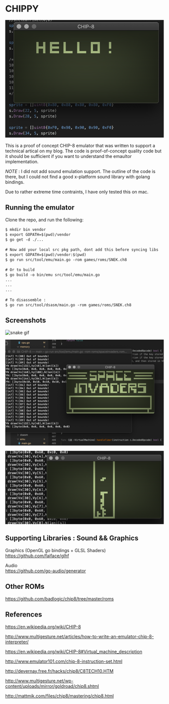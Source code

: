 # CHIPPY

![space invaders](./media/hello_world.png)

This is a proof of concept CHIP-8 emulator that was written to support a
technical artical on my blog. The code is proof-of-concept quality code
but it should be sufficient if you want to understand the emaultor
implementation.

_NOTE_ : I did not add sound emulation support. The outline of the code is 
there, but I could not find a good x-platform sound library with golang 
bindings.

Due to rather extreme time contraints, I have only tested this on mac.

## Running the emulator

Clone the repo, and run the following:

```   
$ mkdir bin vendor
$ export GOPATH=$(pwd)/vendor
$ go get -d ./...

# Now add your local src pkg path, dont add this before syncing libs
$ export GOPATH=$(pwd)/vendor:$(pwd)
$ go run src/tool/emu/main.go -rom games/roms/SNEK.ch8

# Or to build 
$ go build -o bin/emu src/tool/emu/main.go
...
...
...

# To disassemble :
$ go run src/tool/dsasm/main.go -rom games/roms/SNEK.ch8

```
## Screenshots

![snake gif](./media/snake_chip8.gif)

![space invaders](./media/space_invaders.png)

![tetris](./media/tetris.png)

## Supporting Libraries : Sound && Graphics   

Graphics (OpenGL go bindings + GLSL Shaders)  
https://github.com/faiface/glhf

Audio   
https://github.com/go-audio/generator

## Other ROMs 

https://github.com/badlogic/chip8/tree/master/roms


## References      

https://en.wikipedia.org/wiki/CHIP-8   

http://www.multigesture.net/articles/how-to-write-an-emulator-chip-8-interpreter/     

https://en.wikipedia.org/wiki/CHIP-8#Virtual_machine_description     

http://www.emulator101.com/chip-8-instruction-set.html   

http://devernay.free.fr/hacks/chip8/C8TECH10.HTM    

http://www.multigesture.net/wp-content/uploads/mirror/goldroad/chip8.shtml    

http://mattmik.com/files/chip8/mastering/chip8.html    
